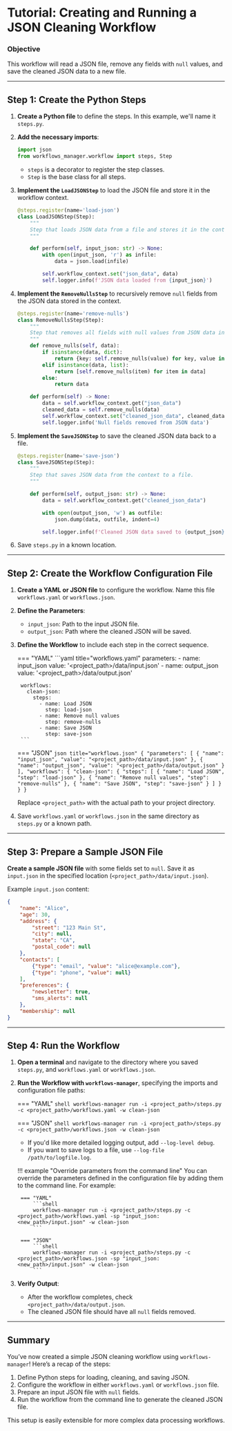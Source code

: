 # Tutorial: Creating and Running a JSON Cleaning Workflow

### Objective

This workflow will read a JSON file, remove any fields with `null` values, and save the cleaned JSON data to a new file.

---

## Step 1: Create the Python Steps

1. **Create a Python file** to define the steps. In this example, we'll name it `steps.py`.

2. **Add the necessary imports**:

    ```python
    import json
    from workflows_manager.workflow import steps, Step
    ```

    - `steps` is a decorator to register the step classes.
    - `Step` is the base class for all steps.

3. **Implement the `LoadJSONStep`** to load the JSON file and store it in the workflow context.

    ```python
    @steps.register(name='load-json')
    class LoadJSONStep(Step):
        """
        Step that loads JSON data from a file and stores it in the context.
        """

        def perform(self, input_json: str) -> None:
            with open(input_json, 'r') as infile:
                data = json.load(infile)

            self.workflow_context.set("json_data", data)
            self.logger.info(f'JSON data loaded from {input_json}')
    ```

4. **Implement the `RemoveNullsStep`** to recursively remove `null` fields from the JSON data stored in the context.

    ```python
    @steps.register(name='remove-nulls')
    class RemoveNullsStep(Step):
        """
        Step that removes all fields with null values from JSON data in the context.
        """
        def remove_nulls(self, data):
            if isinstance(data, dict):
                return {key: self.remove_nulls(value) for key, value in data.items() if value is not None}
            elif isinstance(data, list):
                return [self.remove_nulls(item) for item in data]
            else:
                return data

        def perform(self) -> None:
            data = self.workflow_context.get("json_data")
            cleaned_data = self.remove_nulls(data)
            self.workflow_context.set("cleaned_json_data", cleaned_data)
            self.logger.info('Null fields removed from JSON data')
    ```

5. **Implement the `SaveJSONStep`** to save the cleaned JSON data back to a file.

    ```python
    @steps.register(name='save-json')
    class SaveJSONStep(Step):
        """
        Step that saves JSON data from the context to a file.
        """

        def perform(self, output_json: str) -> None:
            data = self.workflow_context.get("cleaned_json_data")

            with open(output_json, 'w') as outfile:
                json.dump(data, outfile, indent=4)

            self.logger.info(f'Cleaned JSON data saved to {output_json}')
    ```

6. Save `steps.py` in a known location.

---

## Step 2: Create the Workflow Configuration File

1. **Create a YAML or JSON file** to configure the workflow. Name this file `workflows.yaml` or `workflows.json`.

2. **Define the Parameters**:
    - `input_json`: Path to the input JSON file.
    - `output_json`: Path where the cleaned JSON will be saved.

3. **Define the Workflow** to include each step in the correct sequence.
       
    === "YAML"
        ```yaml title="workflows.yaml"
        parameters:
          - name: input_json
            value: '<project_path>/data/input.json'
          - name: output_json
            value: '<project_path>/data/output.json'

        workflows:
          clean-json:
            steps:
              - name: Load JSON
                step: load-json
              - name: Remove null values
                step: remove-nulls
              - name: Save JSON
                step: save-json
        ```

    === "JSON"
        ```json title="workflows.json"
        {
          "parameters": [
            {
              "name": "input_json",
              "value": "<project_path>/data/input.json"
            },
            {
              "name": "output_json",
              "value": "<project_path>/data/output.json"
            }
          ],
          "workflows": {
            "clean-json": {
              "steps": [
                {
                  "name": "Load JSON",
                  "step": "load-json"
                },
                {
                  "name": "Remove null values",
                  "step": "remove-nulls"
                },
                {
                  "name": "Save JSON",
                  "step": "save-json"
                }
              ]
            }
          }
        }
        ```

    Replace `<project_path>` with the actual path to your project directory.

4. Save `workflows.yaml` or `workflows.json` in the same directory as `steps.py` or a known path.

---

## Step 3: Prepare a Sample JSON File

**Create a sample JSON file** with some fields set to `null`. Save it as `input.json` in the specified location
(`<project_path>/data/input.json`).

Example `input.json` content:

```json
{
    "name": "Alice",
    "age": 30,
    "address": {
        "street": "123 Main St",
        "city": null,
        "state": "CA",
        "postal_code": null
    },
    "contacts": [
        {"type": "email", "value": "alice@example.com"},
        {"type": "phone", "value": null}
    ],
    "preferences": {
        "newsletter": true,
        "sms_alerts": null
    },
    "membership": null
}
```

---

## Step 4: Run the Workflow

1. **Open a terminal** and navigate to the directory where you saved `steps.py`, and `workflows.yaml` or `workflows.json`.

2. **Run the Workflow with `workflows-manager`**, specifying the imports and configuration file paths:
    
    === "YAML"
        ```shell
        workflows-manager run -i <project_path>/steps.py -c <project_path>/workflows.yaml -w clean-json
        ```
   
    === "JSON"
        ```shell
        workflows-manager run -i <project_path>/steps.py -c <project_path>/workflows.json -w clean-json
        ```

    - If you'd like more detailed logging output, add `--log-level debug`.
    - If you want to save logs to a file, use `--log-file /path/to/logfile.log`.

    !!! example "Override parameters from the command line"
        You can override the parameters defined in the configuration file by adding them to the command line. For example:

        === "YAML"
            ```shell
            workflows-manager run -i <project_path>/steps.py -c <project_path>/workflows.yaml -sp "input_json:<new_path>/input.json" -w clean-json
            ```
        
        === "JSON"
            ```shell
            workflows-manager run -i <project_path>/steps.py -c <project_path>/workflows.json -sp "input_json:<new_path>/input.json" -w clean-json
            ```

3. **Verify Output**:
    - After the workflow completes, check `<project_path>/data/output.json`.
    - The cleaned JSON file should have all `null` fields removed.

---

## Summary

You’ve now created a simple JSON cleaning workflow using `workflows-manager`! Here’s a recap of the steps:

1. Define Python steps for loading, cleaning, and saving JSON.
2. Configure the workflow in either `workflows.yaml` or `workflows.json` file.
3. Prepare an input JSON file with `null` fields.
4. Run the workflow from the command line to generate the cleaned JSON file.

This setup is easily extensible for more complex data processing workflows.
